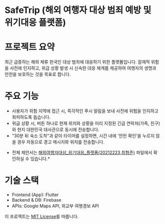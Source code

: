 # SafeTrip (해외 여행자 대상 범죄 예방 및 위기대응 플랫폼)   

# 프로젝트 요약
최근 급증하는 해외 체류 한국인 대상 범죄에 대응하기 위한 플랫폼입니다. 잠재적 위험을 사전에 인지하고, 위급 상황 발생 시 신속한 대응 체계를 제공하여 여행자의 생명과 안전을 보호하는 것을 목표로 합니다.

# 주요 기능
- 사용자가 위험 지역에 접근 시, 즉각적인 푸시 알림을 보내 사전에 위험을 인지하고 회피하도록 돕습니다.
- 위급 상황 시, 버튼 하나로 현재 위치와 상황을 미리 지정된 긴급 연락처(가족, 친구)와 현지 대한민국 대사관으로 동시에 전송합니다. 
- "30분 뒤 숙소 도착"과 같이 타이머를 설정하면, 시간 내에 '안전 확인'을 누르지 않을 경우 자동으로 경고 메시지와 위치를 전송합니다.

* 전체 제안서는 [해외여행자대상_위기대응_플랫폼(20212223,최형준)](./해외여행자대상_위기대응_플랫폼(20212223,최형준)) 파일에서 확인하실 수 있습니다.*

# 기술 스택
- Frontend (App): Flutter
- Backend & DB: Firebase
- APIs: Google Maps API, 외교부 여행경보 API

이 프로젝트는 [MIT License](./LICENSE)를 따릅니다.
